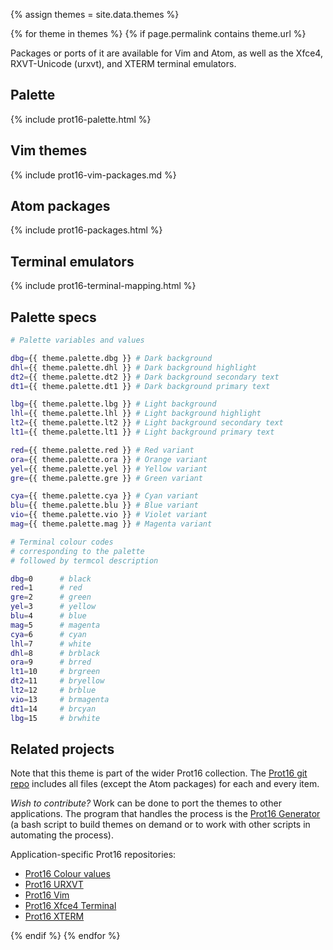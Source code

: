 {% assign themes = site.data.themes %}

{% for theme in themes %}
{% if page.permalink contains theme.url %}

Packages or ports of it are available for Vim and Atom, as well as the Xfce4, RXVT-Unicode (urxvt), and XTERM terminal emulators.

## Palette

{% include prot16-palette.html %}

## Vim themes

{% include prot16-vim-packages.md %}

## Atom packages

{% include prot16-packages.html %}

## Terminal emulators

{% include prot16-terminal-mapping.html %}

## Palette specs

```sh
# Palette variables and values

dbg={{ theme.palette.dbg }} # Dark background
dhl={{ theme.palette.dhl }} # Dark background highlight
dt2={{ theme.palette.dt2 }} # Dark background secondary text
dt1={{ theme.palette.dt1 }} # Dark background primary text

lbg={{ theme.palette.lbg }} # Light background
lhl={{ theme.palette.lhl }} # Light background highlight
lt2={{ theme.palette.lt2 }} # Light background secondary text
lt1={{ theme.palette.lt1 }} # Light background primary text

red={{ theme.palette.red }} # Red variant
ora={{ theme.palette.ora }} # Orange variant
yel={{ theme.palette.yel }} # Yellow variant
gre={{ theme.palette.gre }} # Green variant

cya={{ theme.palette.cya }} # Cyan variant
blu={{ theme.palette.blu }} # Blue variant
vio={{ theme.palette.vio }} # Violet variant
mag={{ theme.palette.mag }} # Magenta variant
```

```sh
# Terminal colour codes
# corresponding to the palette
# followed by termcol description

dbg=0      # black
red=1      # red
gre=2      # green
yel=3      # yellow
blu=4      # blue
mag=5      # magenta
cya=6      # cyan
lhl=7      # white
dhl=8      # brblack
ora=9      # brred
lt1=10     # brgreen
dt2=11     # bryellow
lt2=12     # brblue
vio=13     # brmagenta
dt1=14     # brcyan
lbg=15     # brwhite
```

## Related projects

Note that this theme is part of the wider Prot16 collection. The [Prot16 git repo](https://github.com/protesilaos/prot16) includes all files (except the Atom packages) for each and every item.

*Wish to contribute?* Work can be done to port the themes to other applications. The program that handles the process is the [Prot16 Generator](https://github.com/protesilaos/prot16-generator) (a bash script to build themes on demand or to work with other scripts in automating the process).

Application-specific Prot16 repositories:

- [Prot16 Colour values](https://github.com/protesilaos/prot16-data)
- [Prot16 URXVT](https://github.com/protesilaos/prot16-urxvt)
- [Prot16 Vim](https://github.com/protesilaos/prot16-vim)
- [Prot16 Xfce4 Terminal](https://github.com/protesilaos/prot16-xfce4-terminal)
- [Prot16 XTERM](https://github.com/protesilaos/prot16-xterm)

{% endif %}
{% endfor %}
